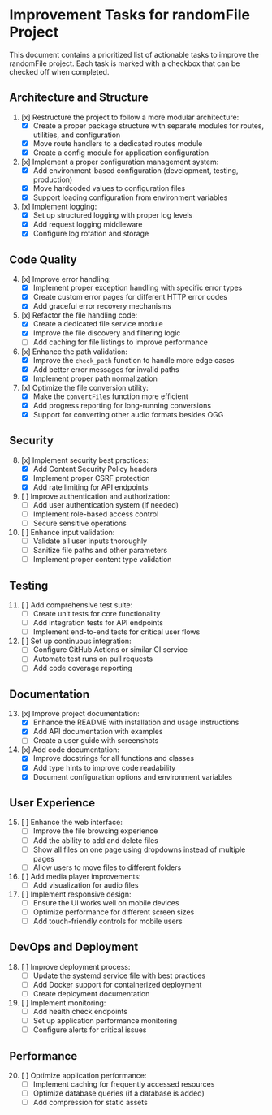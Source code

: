 # Improvement Tasks for randomFile Project

This document contains a prioritized list of actionable tasks to improve the randomFile project. Each task is marked with a checkbox that can be checked off when completed.

## Architecture and Structure

1. [x] Restructure the project to follow a more modular architecture:
   - [x] Create a proper package structure with separate modules for routes, utilities, and configuration
   - [x] Move route handlers to a dedicated routes module
   - [x] Create a config module for application configuration

2. [x] Implement a proper configuration management system:
   - [x] Add environment-based configuration (development, testing, production)
   - [x] Move hardcoded values to configuration files
   - [x] Support loading configuration from environment variables

3. [x] Implement logging:
   - [x] Set up structured logging with proper log levels
   - [x] Add request logging middleware
   - [x] Configure log rotation and storage

## Code Quality

4. [x] Improve error handling:
   - [x] Implement proper exception handling with specific error types
   - [x] Create custom error pages for different HTTP error codes
   - [x] Add graceful error recovery mechanisms

5. [x] Refactor the file handling code:
   - [x] Create a dedicated file service module
   - [x] Improve the file discovery and filtering logic
   - [ ] Add caching for file listings to improve performance

6. [x] Enhance the path validation:
   - [x] Improve the `check_path` function to handle more edge cases
   - [x] Add better error messages for invalid paths
   - [x] Implement proper path normalization

7. [x] Optimize the file conversion utility:
   - [x] Make the `convertFiles` function more efficient
   - [x] Add progress reporting for long-running conversions
   - [x] Support for converting other audio formats besides OGG

## Security

8. [x] Implement security best practices:
   - [x] Add Content Security Policy headers
   - [x] Implement proper CSRF protection
   - [x] Add rate limiting for API endpoints

9. [ ] Improve authentication and authorization:
   - [ ] Add user authentication system (if needed)
   - [ ] Implement role-based access control
   - [ ] Secure sensitive operations

10. [ ] Enhance input validation:
    - [ ] Validate all user inputs thoroughly
    - [ ] Sanitize file paths and other parameters
    - [ ] Implement proper content type validation

## Testing

11. [ ] Add comprehensive test suite:
    - [ ] Create unit tests for core functionality
    - [ ] Add integration tests for API endpoints
    - [ ] Implement end-to-end tests for critical user flows

12. [ ] Set up continuous integration:
    - [ ] Configure GitHub Actions or similar CI service
    - [ ] Automate test runs on pull requests
    - [ ] Add code coverage reporting

## Documentation

13. [x] Improve project documentation:
    - [x] Enhance the README with installation and usage instructions
    - [x] Add API documentation with examples
    - [ ] Create a user guide with screenshots

14. [x] Add code documentation:
    - [x] Improve docstrings for all functions and classes
    - [x] Add type hints to improve code readability
    - [x] Document configuration options and environment variables

## User Experience

15. [ ] Enhance the web interface:
    - [ ] Improve the file browsing experience
    - [ ] Add the ability to add and delete files
    - [ ] Show all files on one page using dropdowns instead of multiple pages
    - [ ] Allow users to move files to different folders

16. [ ] Add media player improvements:
    - [ ] Add visualization for audio files

17. [ ] Implement responsive design:
    - [ ] Ensure the UI works well on mobile devices
    - [ ] Optimize performance for different screen sizes
    - [ ] Add touch-friendly controls for mobile users

## DevOps and Deployment

18. [ ] Improve deployment process:
    - [ ] Update the systemd service file with best practices
    - [ ] Add Docker support for containerized deployment
    - [ ] Create deployment documentation

19. [ ] Implement monitoring:
    - [ ] Add health check endpoints
    - [ ] Set up application performance monitoring
    - [ ] Configure alerts for critical issues

## Performance

20. [ ] Optimize application performance:
    - [ ] Implement caching for frequently accessed resources
    - [ ] Optimize database queries (if a database is added)
    - [ ] Add compression for static assets

